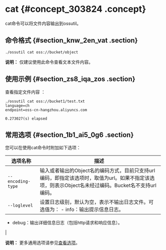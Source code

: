 # cat {#concept_303824 .concept}

cat命令可以将文件内容输出到ossutil。

## 命令格式 {#section_knw_2en_vat .section}

``` {#codeblock_jtw_o3k_lkv}
./ossutil cat oss://bucket/object
```

**说明：** 仅建议使用此命令查看文本文件内容。

## 使用示例 {#section_zs8_iqa_zos .section}

查看指定文件内容 ：

``` {#codeblock_7vn_40t_zy5}
./ossutil cat oss://bucket1/test.txt
language=ch
endpoint=oss-cn-hangzhou.aliyuncs.com

0.273027(s) elapsed
```

## 常用选项 {#section_1b1_ai5_0g6 .section}

您可以在使用cat命令时附加如下选项：

|选项名称|描述|
|----|--|
|`--encoding-type`|输入或者输出的Object名的编码方式，目前只支持url编码，即指定该选项时，取值为url。如果不指定该选项，则表示Object名未经过编码。Bucket名不支持url编码。|
|`--loglevel`|设置日志级别，默认为空，表示不输出日志文件。可选值为： -   info：输出提示信息日志。
-   debug：输出详细信息日志（包括http请求和响应信息）。

 |

**说明：** 更多通用选项请参见[查看选项](cn.zh-CN/常用工具/命令行工具ossutil/查看选项.md#)。

